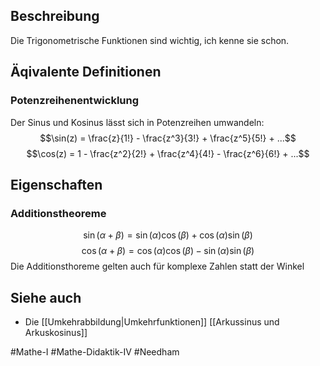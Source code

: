 ## Beschreibung
Die Trigonometrische Funktionen sind wichtig, ich kenne sie schon.

## Äqivalente Definitionen
### Potenzreihenentwicklung
Der Sinus und Kosinus lässt sich in Potenzreihen umwandeln:
$$\sin(z) = \frac{z}{1!} - \frac{z^3}{3!} + \frac{z^5}{5!} + ...$$
$$\cos(z) = 1 - \frac{z^2}{2!} + \frac{z^4}{4!} - \frac{z^6}{6!} + ...$$




## Eigenschaften
### Additionstheoreme
$$\sin(\alpha + \beta) = \sin(\alpha)\cos(\beta) + \cos(\alpha)\sin(\beta)$$
$$\cos(\alpha + \beta) = \cos(\alpha)\cos(\beta) - \sin(\alpha)\sin(\beta)$$
Die Additionsthoreme gelten auch für komplexe Zahlen statt der Winkel

## Siehe auch
- Die [[Umkehrabbildung|Umkehrfunktionen]] [[Arkussinus und Arkuskosinus]]

#Mathe-I #Mathe-Didaktik-IV #Needham 